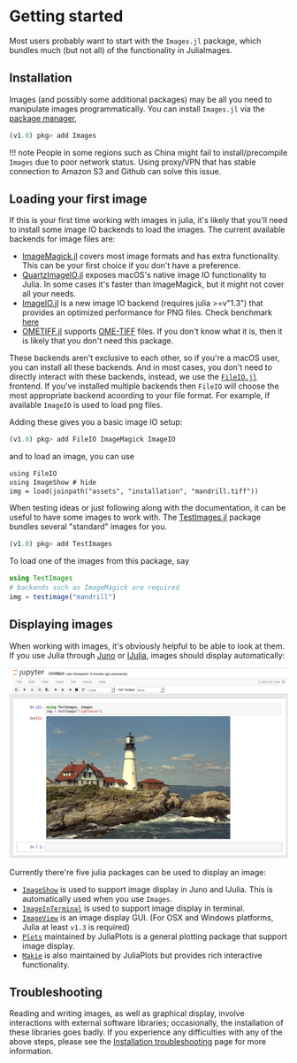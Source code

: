 # Getting started

Most users probably want to start with the `Images.jl` package, which bundles
much (but not all) of the functionality in JuliaImages.

## Installation

Images (and possibly some additional packages) may be all you need to manipulate images programmatically.
You can install `Images.jl` via the [package manager](https://docs.julialang.org/en/v1/stdlib/Pkg/),

```julia
(v1.0) pkg> add Images
```

!!! note
    People in some regions such as China might fail to install/precompile `Images` due to poor network
    status. Using proxy/VPN that has stable connection to Amazon S3 and Github can solve this issue.

## Loading your first image

If this is your first time working with images in julia, it's likely that you'll need to install some
image IO backends to load the images. The current available backends for image files are:

* [ImageMagick.jl](https://github.com/JuliaIO/ImageMagick.jl) covers most image formats and has extra
  functionality. This can be your first choice if you don't have a preference.
* [QuartzImageIO.jl](https://github.com/JuliaIO/QuartzImageIO.jl) exposes macOS's native image IO
  functionality to Julia. In some cases it's faster than ImageMagick, but it might not cover all your
  needs.
* [ImageIO.jl](https://github.com/JuliaIO/ImageIO.jl) is a new image IO backend (requires julia >=v"1.3")
  that provides an optimized performance for PNG files. Check benchmark
  [here](https://github.com/JuliaIO/PNGFiles.jl/issues/1)
* [OMETIFF.jl](https://github.com/tlnagy/OMETIFF.jl) supports
  [OME-TIFF](https://docs.openmicroscopy.org/ome-model/6.0.0/index.html#ome-tiff) files. If you don't
  know what it is, then it is likely that you don't need this package.

These backends aren't exclusive to each other, so if you're a macOS user, you can install all these
backends. And in most cases, you don't need to directly interact with these backends, instead, we
use the [`FileIO.jl`](https://github.com/JuliaIO/FileIO.jl) frontend. If you've installed multiple
backends then `FileIO` will choose the most appropriate backend acoording to your file format.
For example, if available `ImageIO` is used to load png files.

Adding these gives you a basic image IO setup:

```julia
(v1.0) pkg> add FileIO ImageMagick ImageIO
```

and to load an image, you can use

```@example
using FileIO
using ImageShow # hide
img = load(joinpath("assets", "installation", "mandrill.tiff"))
```

When testing ideas or just following along with the documentation, it can be useful to have some
images to work with. The [TestImages.jl](https://github.com/JuliaImages/TestImages.jl) package
bundles several "standard" images for you.

```julia
(v1.0) pkg> add TestImages
```

To load one of the images from this package, say

```julia
using TestImages
# backends such as ImageMagick are required
img = testimage("mandrill")
```

## Displaying images

When working with images, it's obviously helpful to be able to look at
them.  If you use Julia through [Juno](http://junolab.org/) or
[IJulia](https://github.com/JuliaLang/IJulia.jl), images should
display automatically:

![IJulia](assets/ijulia.png)

Currently there're five julia packages can be used to display an image:

* [`ImageShow`](https://github.com/JuliaImages/ImageShow.jl) is used to support image display in Juno and IJulia. This is automatically used when you use `Images`.
* [`ImageInTerminal`](https://github.com/JuliaImages/ImageInTerminal.jl) is used to support image display in terminal.
* [`ImageView`](https://github.com/JuliaImages/ImageView.jl) is an image display GUI. (For OSX and Windows platforms, Julia at least `v1.3` is required)
* [`Plots`](https://github.com/JuliaPlots/Plots.jl) maintained by JuliaPlots is a general plotting package that support image display.
* [`Makie`](https://github.com/JuliaPlots/Makie.jl) is also maintained by JuliaPlots but provides rich interactive functionality. 

## Troubleshooting

Reading and writing images, as well as graphical display, involve interactions with external software libraries;
occasionally, the installation of these libraries goes badly.
If you experience any difficulties with any of the above steps, please see the [Installation troubleshooting](@ref) page for more information.
